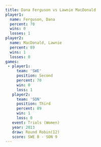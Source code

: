 ```yaml
---
title: Dana Ferguson vs Lawnie MacDonald
player1:                 
  name: Ferguson, Dana   
  percent: 70            
  wins: 0                
  losses: 1              
player2:                 
  name: MacDonald, Lawnie
  percent: 89            
  wins: 1                
  losses: 0              
games:
 - player1:          
     team: 'SWE'     
     position: Second
     percent: 70     
     win: 0          
     loss: 1         
   player2:         
     team: 'SON'    
     position: Third
     percent: 89    
     win: 1         
     loss: 0        
   event: Trials (Women)
   year: 2013           
   draw: Round Robin(12)
   score: SWE 8 - SON 9 
---
```

